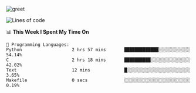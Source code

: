 ![greet](https://user-images.githubusercontent.com/44234583/146624354-9d461392-3676-4e7a-b12f-debc7319f53b.gif)

<!--START_SECTION:waka-->
![Lines of code](https://img.shields.io/badge/From%20Hello%20World%20I%27ve%20Written-391%20Thousand%20lines%20of%20code-blue)

📊 **This Week I Spent My Time On** 

```text
💬 Programming Languages: 
Python                   2 hrs 57 mins       █████████████░░░░░░░░░░░░   54.14% 
C                        2 hrs 18 mins       ██████████░░░░░░░░░░░░░░░   42.02% 
Text                     12 mins             █░░░░░░░░░░░░░░░░░░░░░░░░   3.65% 
Makefile                 0 secs              ░░░░░░░░░░░░░░░░░░░░░░░░░   0.19%

```


<!--END_SECTION:waka-->
